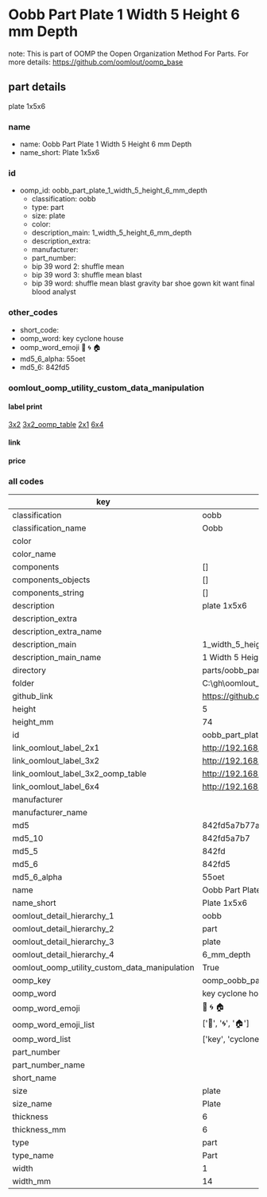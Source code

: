 # Oobb Part Plate 1 Width 5 Height 6 mm Depth  

note: This is part of OOMP the Oopen Organization Method For Parts. For more details: https://github.com/oomlout/oomp_base

##  part details
  



plate 1x5x6



### name
* name: Oobb Part Plate 1 Width 5 Height 6 mm Depth
* name_short: Plate 1x5x6 
### id
* oomp_id: oobb_part_plate_1_width_5_height_6_mm_depth
  * classification: oobb
  * type: part
  * size: plate
  * color: 
  * description_main: 1_width_5_height_6_mm_depth
  * description_extra: 
  * manufacturer: 
  * part_number: 
  * bip 39 word 2: shuffle mean
  * bip 39 word 3: shuffle mean blast
  * bip 39 word: shuffle mean blast gravity bar shoe gown kit want final blood analyst

### other_codes
* short_code: 
* oomp_word: key cyclone house
* oomp_word_emoji :key: :cyclone: :house:
* md5_6_alpha: 55oet
* md5_6: 842fd5






### oomlout_oomp_utility_custom_data_manipulation
#### label print
[3x2](http://192.168.1.245:1112/?label=oomp%2055oet)
[3x2_oomp_table](http://192.168.1.108:1112/?label=oomp%2055oet)
[2x1](http://192.168.1.242:1112/?label=oomp%2055oet)
[6x4](http://192.168.1.55:1112/?label=oomp%2055oet)    

#### link

                              

#### price







### all codes 
| key | value |  
| --- | --- |  
| classification | oobb |  
| classification_name | Oobb |  
| color |  |  
| color_name |  |  
| components | [] |  
| components_objects | [] |  
| components_string | [] |  
| description | plate 1x5x6 |  
| description_extra |  |  
| description_extra_name |  |  
| description_main | 1_width_5_height_6_mm_depth |  
| description_main_name | 1 Width 5 Height 6 mm Depth |  
| directory | parts/oobb_part_plate_1_width_5_height_6_mm_depth |  
| folder | C:\gh\oomlout_oobb_version_4_generated_parts\things\oobb_part_plate_1_width_5_height_6_mm_depth |  
| github_link | https://github.com/oomlout/oomlout_oomp_part_src/tree/main/parts/oobb_part_plate_1_width_5_height_6_mm_depth |  
| height | 5 |  
| height_mm | 74 |  
| id | oobb_part_plate_1_width_5_height_6_mm_depth |  
| link_oomlout_label_2x1 | http://192.168.1.242:1112/?label=oomp%2055oet |  
| link_oomlout_label_3x2 | http://192.168.1.245:1112/?label=oomp%2055oet |  
| link_oomlout_label_3x2_oomp_table | http://192.168.1.108:1112/?label=oomp%2055oet |  
| link_oomlout_label_6x4 | http://192.168.1.55:1112/?label=oomp%2055oet |  
| manufacturer |  |  
| manufacturer_name |  |  
| md5 | 842fd5a7b77aeca7198936602ee2763b |  
| md5_10 | 842fd5a7b7 |  
| md5_5 | 842fd |  
| md5_6 | 842fd5 |  
| md5_6_alpha | 55oet |  
| name | Oobb Part Plate 1 Width 5 Height 6 mm Depth |  
| name_short | Plate 1x5x6  |  
| oomlout_detail_hierarchy_1 | oobb |  
| oomlout_detail_hierarchy_2 | part |  
| oomlout_detail_hierarchy_3 | plate |  
| oomlout_detail_hierarchy_4 | 6_mm_depth |  
| oomlout_oomp_utility_custom_data_manipulation | True |  
| oomp_key | oomp_oobb_part_plate_1_width_5_height_6_mm_depth |  
| oomp_word | key cyclone house |  
| oomp_word_emoji | :key: :cyclone: :house: |  
| oomp_word_emoji_list | [':key:', ':cyclone:', ':house:'] |  
| oomp_word_list | ['key', 'cyclone', 'house'] |  
| part_number |  |  
| part_number_name |  |  
| short_name |  |  
| size | plate |  
| size_name | Plate |  
| thickness | 6 |  
| thickness_mm | 6 |  
| type | part |  
| type_name | Part |  
| width | 1 |  
| width_mm | 14 |  
